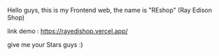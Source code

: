 Hello guys, this is my Frontend web, the name is "REshop" (Ray Edison Shop)

link demo : https://rayedishop.vercel.app/

give me your Stars guys :)
